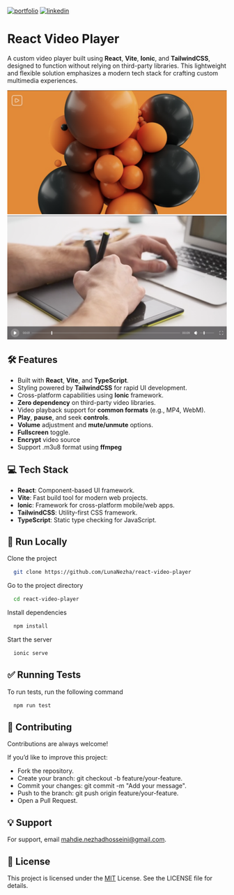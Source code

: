 [![portfolio](https://img.shields.io/badge/my_portfolio-000?style=for-the-badge&logo=ko-fi&logoColor=white)](https://lunanezha.com/)
[![linkedin](https://img.shields.io/badge/linkedin-0A66C2?style=for-the-badge&logo=linkedin&logoColor=white)](www.linkedin.com/in/luna-nezha/)

# **React Video Player**

A custom video player built using **React**, **Vite**, **Ionic**, and **TailwindCSS**, designed to function without relying on third-party libraries. This lightweight and flexible solution emphasizes a modern tech stack for crafting custom multimedia experiences.

![App Screenshot](src/assets/images/screenshot-1.png)
![App Screenshot](src/assets/images/screenshot-2.png)

## 🛠 **Features**

- Built with **React**, **Vite**, and **TypeScript**.
- Styling powered by **TailwindCSS** for rapid UI development.
- Cross-platform capabilities using **Ionic** framework.
- **Zero dependency** on third-party video libraries.
- Video playback support for **common formats** (e.g., MP4, WebM).
- **Play**, **pause**, and seek **controls**.
- **Volume** adjustment and **mute/unmute** options.
- **Fullscreen** toggle.
- **Encrypt** video source
- Support .m3u8 format using **ffmpeg**

## 💻 **Tech Stack**

- **React**: Component-based UI framework.
- **Vite**: Fast build tool for modern web projects.
- **Ionic**: Framework for cross-platform mobile/web apps.
- **TailwindCSS**: Utility-first CSS framework.
- **TypeScript**: Static type checking for JavaScript.

## 🚀 **Run Locally**

Clone the project

```bash
  git clone https://github.com/LunaNezha/react-video-player
```

Go to the project directory

```bash
  cd react-video-player
```

Install dependencies

```bash
  npm install
```

Start the server

```bash
  ionic serve
```

## ✅ **Running Tests**

To run tests, run the following command

```bash
  npm run test
```

## 🤝 **Contributing**

Contributions are always welcome!

If you’d like to improve this project:

- Fork the repository.
- Create your branch: git checkout -b feature/your-feature.
- Commit your changes: git commit -m "Add your message".
- Push to the branch: git push origin feature/your-feature.
- Open a Pull Request.

## 💡 **Support**

For support, email mahdie.nezhadhosseini@gmail.com.

## 📝 **License**

This project is licensed under the
[MIT](https://choosealicense.com/licenses/mit/) License. See the LICENSE file for details.
